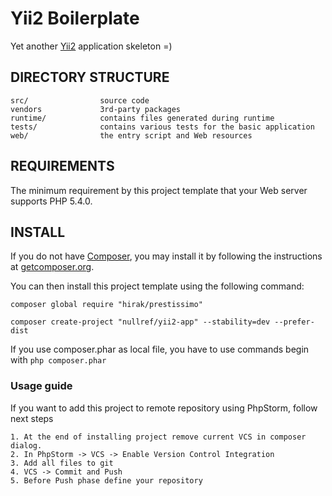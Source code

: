 # Yii2 Boilerplate
Yet another [Yii2](http://www.yiiframework.com/) application skeleton =)

## DIRECTORY STRUCTURE

```
src/ 				source code
vendors				3rd-party packages
runtime/            contains files generated during runtime
tests/              contains various tests for the basic application
web/				the entry script and Web resources
```

## REQUIREMENTS

The minimum requirement by this project template that your Web server supports PHP 5.4.0.

## INSTALL

If you do not have [Composer](http://getcomposer.org/), you may install it by following the instructions
at [getcomposer.org](http://getcomposer.org/doc/00-intro.md#installation-nix).

You can then install this project template using the following command:

```
composer global require "hirak/prestissimo"
```
```
composer create-project "nullref/yii2-app" --stability=dev --prefer-dist
```

If you use composer.phar as local file, you have to use commands begin with `php composer.phar`

### Usage guide

If you want to add this project to remote repository using PhpStorm, follow next steps

    1. At the end of installing project remove current VCS in composer dialog.
    2. In PhpStorm -> VCS -> Enable Version Control Integration
    3. Add all files to git
    4. VCS -> Commit and Push
    5. Before Push phase define your repository
